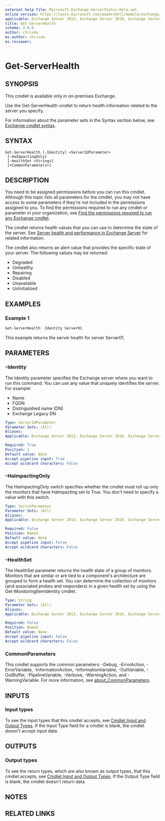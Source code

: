 ```yaml
---
external help file: Microsoft.Exchange.ServerStatus-Help.xml
online version: https://learn.microsoft.com/powershell/module/exchange/get-serverhealth
applicable: Exchange Server 2013, Exchange Server 2016, Exchange Server 2019
title: Get-ServerHealth
schema: 2.0.0
author: chrisda
ms.author: chrisda
ms.reviewer:
---
```


# Get-ServerHealth

## SYNOPSIS
This cmdlet is available only in on-premises Exchange.

Use the Get-ServerHealth cmdlet to return health information related to the server you specify.

For information about the parameter sets in the Syntax section below, see [Exchange cmdlet syntax](https://learn.microsoft.com/powershell/exchange/exchange-cmdlet-syntax).

## SYNTAX

```
Get-ServerHealth [-Identity] <ServerIdParameter>
 [-HaImpactingOnly]
 [-HealthSet <String>]
 [<CommonParameters>]
```

## DESCRIPTION
You need to be assigned permissions before you can run this cmdlet. Although this topic lists all parameters for the cmdlet, you may not have access to some parameters if they're not included in the permissions assigned to you. To find the permissions required to run any cmdlet or parameter in your organization, see [Find the permissions required to run any Exchange cmdlet](https://learn.microsoft.com/powershell/exchange/find-exchange-cmdlet-permissions).

The cmdlet returns health values that you can use to determine the state of the server. See [Server health and performance in Exchange Server](https://learn.microsoft.com/Exchange/server-health/server-health) for related information.

The cmdlet also returns an alert value that provides the specific state of your server. The following values may be returned:

- Degraded
- Unhealthy
- Repairing
- Disabled
- Unavailable
- UnInitialized

## EXAMPLES

### Example 1
```powershell
Get-ServerHealth -Identity Server01
```

This example returns the server health for server Server01.

## PARAMETERS

### -Identity
The Identity parameter specifies the Exchange server where you want to run this command. You can use any value that uniquely identifies the server. For example:

- Name
- FQDN
- Distinguished name (DN)
- Exchange Legacy DN

```yaml
Type: ServerIdParameter
Parameter Sets: (All)
Aliases:
Applicable: Exchange Server 2013, Exchange Server 2016, Exchange Server 2019

Required: True
Position: 1
Default value: None
Accept pipeline input: True
Accept wildcard characters: False
```

### -HaImpactingOnly
The HaImpactingOnly switch specifies whether the cmdlet must roll up only the monitors that have HaImpacting set to True. You don't need to specify a value with this switch.

```yaml
Type: SwitchParameter
Parameter Sets: (All)
Aliases:
Applicable: Exchange Server 2013, Exchange Server 2016, Exchange Server 2019

Required: False
Position: Named
Default value: None
Accept pipeline input: False
Accept wildcard characters: False
```

### -HealthSet
The HealthSet parameter returns the health state of a group of monitors. Monitors that are similar or are tied to a component's architecture are grouped to form a health set. You can determine the collection of monitors (and associated probes and responders) in a given health set by using the Get-MonitoringItemIdentity cmdlet.

```yaml
Type: String
Parameter Sets: (All)
Aliases:
Applicable: Exchange Server 2013, Exchange Server 2016, Exchange Server 2019

Required: False
Position: Named
Default value: None
Accept pipeline input: False
Accept wildcard characters: False
```

### CommonParameters
This cmdlet supports the common parameters: -Debug, -ErrorAction, -ErrorVariable, -InformationAction, -InformationVariable, -OutVariable, -OutBuffer, -PipelineVariable, -Verbose, -WarningAction, and -WarningVariable. For more information, see [about_CommonParameters](https://go.microsoft.com/fwlink/p/?LinkID=113216).

## INPUTS

### Input types
To see the input types that this cmdlet accepts, see [Cmdlet Input and Output Types](https://go.microsoft.com/fwlink/p/?linkId=616387). If the Input Type field for a cmdlet is blank, the cmdlet doesn't accept input data.

## OUTPUTS

### Output types
To see the return types, which are also known as output types, that this cmdlet accepts, see [Cmdlet Input and Output Types](https://go.microsoft.com/fwlink/p/?linkId=616387). If the Output Type field is blank, the cmdlet doesn't return data.

## NOTES

## RELATED LINKS
